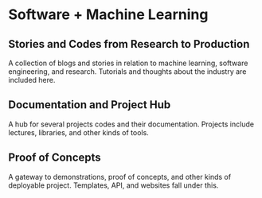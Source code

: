 # Software + Machine Learning

## Stories and Codes from Research to Production

A collection of blogs and stories in relation to machine learning,
software engineering, and research. Tutorials and thoughts about the industry
are included here.

## Documentation and Project Hub

A hub for several projects codes and their documentation. Projects include
lectures, libraries, and other kinds of tools.

## Proof of Concepts

A gateway to demonstrations, proof of concepts, and other kinds of deployable
project. Templates, API, and websites fall under this.
